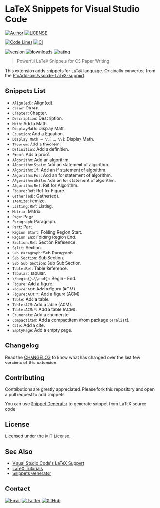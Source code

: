 # LaTeX Snippets for Visual Studio Code

[![Author](https://img.shields.io/badge/author-sabertaz-lightgrey?style=for-the-badge)](https://github.com/sabertazimi)
[![LICENSE](https://img.shields.io/github/license/sabertazimi/LaTex-snippets?style=for-the-badge)](https://raw.githubusercontent.com/sabertazimi/LaTex-snippets/main/LICENSE)

[![Code Lines](https://img.shields.io/tokei/lines/github/sabertazimi/LaTex-snippets?style=for-the-badge&logo=vim)](https://github.com/sabertazimi/LaTex-snippets)
[![CI](https://img.shields.io/github/workflow/status/sabertazimi/LaTex-snippets/CI?logo=github&style=for-the-badge)](https://github.com/sabertazimi/LaTex-snippets/actions/workflows/ci.yml)

[![version](https://img.shields.io/visual-studio-marketplace/v/sabertazimi.latex-snippets?logo=visualstudiocode&style=for-the-badge)](https://marketplace.visualstudio.com/items?itemName=sabertazimi.latex-snippets)
[![downloads](https://img.shields.io/visual-studio-marketplace/d/sabertazimi.latex-snippets?logo=visualstudiocode&style=for-the-badge)](https://marketplace.visualstudio.com/items?itemName=sabertazimi.latex-snippets)
[![rating](https://img.shields.io/visual-studio-marketplace/stars/sabertazimi.latex-snippets?logo=visualstudiocode&style=for-the-badge)](https://marketplace.visualstudio.com/items?itemName=sabertazimi.latex-snippets)

> Powerful LaTeX Snippets for CS Paper Writing

This extension adds snippets for `LaTeX` language.
Originally converted from the [ProAdd-ons/vscode-LaTeX-support](https://github.com/ProAdd-ons/vscode-LaTeX-support).

## Snippets List

- `Align(ed)`: Align(ed).
- `Cases`: Cases.
- `Chapter`: Chapter.
- `Description`: Description.
- `Math`: Add a Math.
- `DisplayMath`: Display Math.
- `Equation`: Add a Equation.
- `Display Math — \\[ … \\]`: Display Math.
- `Theorem`: Add a theorem.
- `Definition`: Add a definition.
- `Proof`: Add a proof.
- `Algorithm`: Add an algorithm.
- `Algorithm:State`: Add an statement of algorithm.
- `Algorithm:If`: Add an if statement of algorithm.
- `Algorithm:For`: Add an for statement of algorithm.
- `Algorithm:While`: Add an for statement of algorithm.
- `Algorithm:Ref`: Ref for Algorithm.
- `Figure:Ref`: Ref for Figure.
- `Gather(ed)`: Gather(ed).
- `Itemize`: Itemize.
- `Listing:Ref`: Listing.
- `Matrix`: Matrix.
- `Page`: Page.
- `Paragraph`: Paragraph.
- `Part`: Part.
- `Region Start`: Folding Region Start.
- `Region End`: Folding Region End.
- `Section:Ref`: Section Reference.
- `Split`: Section.
- `Sub Paragraph`: Sub Paragraph.
- `Sub Section`: Sub Section.
- `Sub Sub Section`: Sub Sub Section.
- `Table:Ref`: Table Reference.
- `Tabular`: Tabular.
- `\\begin{}…\\end{}`: Begin - End.
- `Figure`: Add a figure.
- `Figure:ACM`: Add a figure (ACM).
- `Figure:ACM:*`: Add a figure (ACM).
- `Table`: Add a table.
- `Table:ACM`: Add a table (ACM).
- `Table:ACM:*`: Add a table (ACM).
- `Enumerate`: Add a enumerate.
- `Compactitem`: Add a compactitem (from package `paralist`).
- `Cite`: Add a cite.
- `EmptyPage`: Add a empty page.

## Changelog

Read the [CHANGELOG](CHANGELOG.md)
to know what has changed over the last few versions of this extension.

## Contributing

Contributions are greatly appreciated.
Please fork this repository and open a pull request to add snippets.

You can use [Snippet Generator](https://snippet-generator.app)
to generate snippet from LaTeX source code.

## License

Licensed under the [MIT](LICENSE) License.

## See Also

- [Visual Studio Code's LaTeX Support](https://marketplace.visualstudio.com/items?itemName=James-Yu.latex-workshop)
- [LaTeX Tutorials](https://www.overleaf.com/learn/latex/Tutorials)
- [Snippets Generator](https://github.com/pawelgrzybek/snippet-generator)

## Contact

[![Email](https://img.shields.io/badge/-Gmail-ea4335?style=for-the-badge&logo=gmail&logoColor=white)](mailto:sabertazimi@gmail.com)
[![Twitter](https://img.shields.io/badge/-Twitter-1da1f2?style=for-the-badge&logo=twitter&logoColor=white)](https://twitter.com/sabertazimi)
[![GitHub](https://img.shields.io/badge/-GitHub-181717?style=for-the-badge&logo=github&logoColor=white)](https://github.com/sabertazimi)
